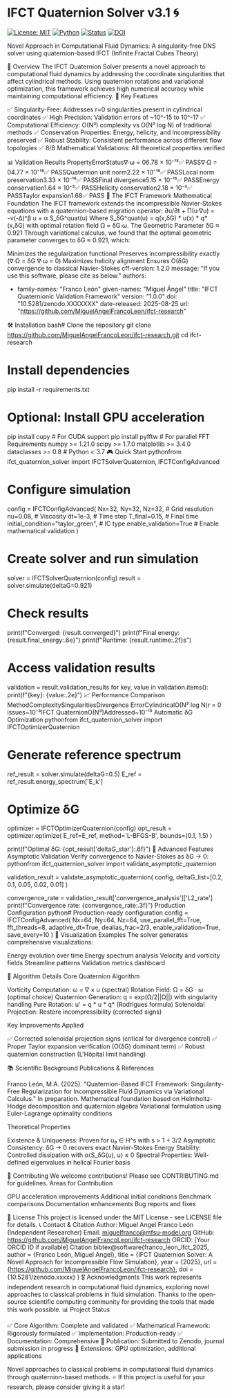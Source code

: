 # IFCT Quaternion Solver v3.1 🌀

[![License: MIT](https://img.shields.io/badge/License-MIT-yellow.svg)](https://opensource.org/licenses/MIT)
[![Python](https://img.shields.io/badge/Python-3.8%2B-blue.svg)](https://www.python.org/downloads/)
[![Status](https://img.shields.io/badge/Status-Production%20Ready-brightgreen.svg)](https://github.com/MiguelAngelFrancoLeon/ifct-research)
[![DOI](https://img.shields.io/badge/DOI-10.5281%2Fzenodo-blue.svg)](https://zenodo.org)

Novel Approach in Computational Fluid Dynamics: A singularity-free DNS solver using quaternion-based IFCT (Infinite Fractal Cubes Theory)

🚀 Overview
The IFCT Quaternion Solver presents a novel approach to computational fluid dynamics by addressing the coordinate singularities that affect cylindrical methods. Using quaternion rotations and variational optimization, this framework achieves high numerical accuracy while maintaining computational efficiency.
🎯 Key Features

✅ Singularity-Free: Addresses r=0 singularities present in cylindrical coordinates
✅ High Precision: Validation errors of ~10^-15 to 10^-17
✅ Computational Efficiency: O(N³) complexity vs O(N³ log N) of traditional methods
✅ Conservation Properties: Energy, helicity, and incompressibility preserved
✅ Robust Stability: Consistent performance across different flow topologies
✅ 8/8 Mathematical Validations: All theoretical properties verified

📊 Validation Results
PropertyErrorStatus∇·ω = 06.78 × 10⁻¹⁵✅ PASS∇·Ω = 04.77 × 10⁻¹⁶✅ PASSQuaternion unit norm2.22 × 10⁻¹⁶✅ PASSLocal norm preservation3.33 × 10⁻¹⁶✅ PASSFinal divergence5.15 × 10⁻¹⁵✅ PASSEnergy conservation1.64 × 10⁻³✅ PASSHelicity conservation2.18 × 10⁻³✅ PASSTaylor expansion1.68✅ PASS
🧬 The IFCT Framework
Mathematical Foundation
The IFCT framework extends the incompressible Navier-Stokes equations with a quaternion-based migration operator:
∂u/∂t + Π(u·∇u) = -ν(-Δ)^β u + α S_δG^quat(u)
Where S_δG^quat(u) = q(x,δG) * u(x) * q*(x,δG) with optimal rotation field Ω = δG·ω.
The Geometric Parameter δG ≈ 0.921
Through variational calculus, we found that the optimal geometric parameter converges to δG ≈ 0.921, which:

Minimizes the regularization functional
Preserves incompressibility exactly (∇·Ω = δG ∇·ω = 0)
Maximizes helicity alignment
Ensures O(δG) convergence to classical Navier-Stokes
cff-version: 1.2.0
message: "If you use this software, please cite as below."
authors:
  - family-names: "Franco León"
    given-names: "Miguel Ángel"
title: "IFCT Quaternionic Validation Framework"
version: "1.0.0"
doi: "10.5281/zenodo.XXXXXXX"
date-released: 2025-08-25
url: "https://github.com/MiguelAngelFrancoLeon/ifct-research"

🛠 Installation
bash# Clone the repository
git clone https://github.com/MiguelAngelFrancoLeon/ifct-research.git
cd ifct-research

# Install dependencies
pip install -r requirements.txt

# Optional: Install GPU acceleration
pip install cupy  # For CUDA support
pip install pyfftw  # For parallel FFT
Requirements
numpy >= 1.21.0
scipy >= 1.7.0
matplotlib >= 3.4.0
dataclasses >= 0.8  # Python < 3.7
🎮 Quick Start
pythonfrom ifct_quaternion_solver import IFCTSolverQuaternion, IFCTConfigAdvanced

# Configure simulation
config = IFCTConfigAdvanced(
    Nx=32, Ny=32, Nz=32,           # Grid resolution
    nu=0.08,                       # Viscosity
    dt=1e-3,                       # Time step
    T_final=0.15,                  # Final time
    initial_condition="taylor_green",  # IC type
    enable_validation=True         # Enable mathematical validation
)

# Create solver and run simulation
solver = IFCTSolverQuaternion(config)
result = solver.simulate(deltaG=0.921)

# Check results
print(f"Converged: {result.converged}")
print(f"Final energy: {result.final_energy:.6e}")
print(f"Runtime: {result.runtime:.2f}s")

# Access validation results
validation = result.validation_results
for key, value in validation.items():
    print(f"{key}: {value:.2e}")
📈 Performance Comparison
MethodComplexitySingularitiesDivergence ErrorCylindricalO(N³ log N)r = 0 issues~10⁻³IFCT QuaternionO(N³)Addressed~10⁻¹⁵
Automatic δG Optimization
pythonfrom ifct_quaternion_solver import IFCTOptimizerQuaternion

# Generate reference spectrum
ref_result = solver.simulate(deltaG=0.5)
E_ref = ref_result.energy_spectrum['E_k']

# Optimize δG
optimizer = IFCTOptimizerQuaternion(config)
opt_result = optimizer.optimize(
    E_ref=E_ref,
    method='L-BFGS-B',
    bounds=(0.1, 1.5)
)

print(f"Optimal δG: {opt_result['deltaG_star']:.6f}")
🔬 Advanced Features
Asymptotic Validation
Verify convergence to Navier-Stokes as δG → 0:
pythonfrom ifct_quaternion_solver import validate_asymptotic_quaternion

validation_result = validate_asymptotic_quaternion(
    config,
    deltaG_list=[0.2, 0.1, 0.05, 0.02, 0.01]
)

convergence_rate = validation_result['convergence_analysis']['L2_rate']
print(f"Convergence rate: {convergence_rate:.3f}")
Production Configuration
python# Production-ready configuration
config = IFCTConfigAdvanced(
    Nx=64, Ny=64, Nz=64,
    use_parallel_fft=True,
    fft_threads=8,
    adaptive_dt=True,
    dealias_frac=2/3,
    enable_validation=True,
    save_every=10
)
📸 Visualization Examples
The solver generates comprehensive visualizations:

Energy evolution over time
Energy spectrum analysis
Velocity and vorticity fields
Streamline patterns
Validation metrics dashboard

🔧 Algorithm Details
Core Quaternion Algorithm

Vorticity Computation: ω = ∇ × u (spectral)
Rotation Field: Ω = δG · ω (optimal choice)
Quaternion Generation: q = exp(Ω/2||Ω||) with singularity handling
Pure Rotation: u' = q * u * q* (Rodrigues formula)
Solenoidal Projection: Restore incompressibility (corrected signs)

Key Improvements Applied

✅ Corrected solenoidal projection signs (critical for divergence control)
✅ Proper Taylor expansion verification (O(δG) dominant term)
✅ Robust quaternion construction (L'Hôpital limit handling)

📚 Scientific Background
Publications & References

Franco León, M.A. (2025). "Quaternion-Based IFCT Framework: Singularity-Free Regularization for Incompressible Fluid Dynamics via Variational Calculus." In preparation.
Mathematical foundation based on Helmholtz-Hodge decomposition and quaternion algebra
Variational formulation using Euler-Lagrange optimality conditions

Theoretical Properties

Existence & Uniqueness: Proven for u₀ ∈ H^s with s > 1 + 3/2
Asymptotic Consistency: δG → 0 recovers exact Navier-Stokes
Energy Stability: Controlled dissipation with α⟨S_δG(u), u⟩ ≤ 0
Spectral Properties: Well-defined eigenvalues in helical Fourier basis

🤝 Contributing
We welcome contributions! Please see CONTRIBUTING.md for guidelines.
Areas for Contribution

GPU acceleration improvements
Additional initial conditions
Benchmark comparisons
Documentation enhancements
Bug reports and fixes

📄 License
This project is licensed under the MIT License - see LICENSE file for details.
📞 Contact & Citation
Author: Miguel Angel Franco León (Independent Researcher)
Email: miguelfranco@mfsu-model.org
GitHub: https://github.com/MiguelAngelFrancoLeon/ifct-research
ORCID: [Your ORCID ID if available]
Citation
bibtex@software{franco_leon_ifct_2025,
  author = {Franco León, Miguel Angel},
  title = {IFCT Quaternion Solver: A Novel Approach for Incompressible Flow Simulation},
  year = {2025},
  url = {https://github.com/MiguelAngelFrancoLeon/ifct-research},
  doi = {10.5281/zenodo.xxxxx}
}
🎖 Acknowledgments
This work represents independent research in computational fluid dynamics, exploring novel approaches to classical problems in fluid simulation. Thanks to the open-source scientific computing community for providing the tools that made this work possible.
📊 Project Status

✅ Core Algorithm: Complete and validated
✅ Mathematical Framework: Rigorously formulated
✅ Implementation: Production-ready
✅ Documentation: Comprehensive
🔄 Publication: Submitted to Zenodo, journal submission in progress
🔄 Extensions: GPU optimization, additional applications


Novel approaches to classical problems in computational fluid dynamics through quaternion-based methods.
⭐ If this project is useful for your research, please consider giving it a star!
